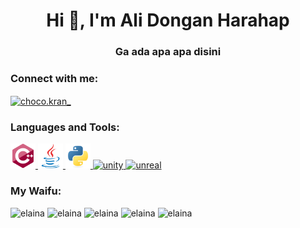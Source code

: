 <h1 align="center">Hi 👋, I'm Ali Dongan Harahap</h1>
<h3 align="center">Ga ada apa apa disini</h3>

<h3 align="left">Connect with me:</h3>
<p align="left">
<a href="https://instagram.com/choco.kran_" target="blank"><img align="center" src="https://raw.githubusercontent.com/rahuldkjain/github-profile-readme-generator/master/src/images/icons/Social/instagram.svg" alt="choco.kran_" height="30" width="40" /></a>
</p>

<h3 align="left">Languages and Tools:</h3>
<p align="left"> <a href="https://www.w3schools.com/cpp/" target="_blank" rel="noreferrer"> <img src="https://raw.githubusercontent.com/devicons/devicon/master/icons/cplusplus/cplusplus-original.svg" alt="cplusplus" width="40" height="40"/> </a> <a href="https://www.java.com" target="_blank" rel="noreferrer"> <img src="https://raw.githubusercontent.com/devicons/devicon/master/icons/java/java-original.svg" alt="java" width="40" height="40"/> </a> <a href="https://www.python.org" target="_blank" rel="noreferrer"> <img src="https://raw.githubusercontent.com/devicons/devicon/master/icons/python/python-original.svg" alt="python" width="40" height="40"/> </a> <a href="https://unity.com/" target="_blank" rel="noreferrer"> <img src="https://www.vectorlogo.zone/logos/unity3d/unity3d-icon.svg" alt="unity" width="40" height="40"/> </a> <a href="https://unrealengine.com/" target="_blank" rel="noreferrer"> <img src="https://raw.githubusercontent.com/kenangundogan/fontisto/036b7eca71aab1bef8e6a0518f7329f13ed62f6b/icons/svg/brand/unreal-engine.svg" alt="unreal" width="40" height="40"/> </a> </p>
<h3 align="left">My Waifu:</h3>
<p align="left"><img src="https://i.pinimg.com/564x/28/0c/26/280c26bcd33799ad7b2d2263de3ea5c7.jpg" alt="elaina" width="100" height="100"/> <img src="https://i.pinimg.com/236x/ae/25/c2/ae25c2f49254186b4aa568e387168466.jpg" alt="elaina" width="100" height="100"/> <img src="https://i.pinimg.com/236x/78/25/7c/78257c890015ca0ee62a4e9735932c7d.jpg" alt="elaina" width="100" height="100"/> <img src="https://i.pinimg.com/236x/6c/61/6f/6c616f5ca0f63ac7f9d80cf2193ac3dd.jpg" alt="elaina" width="100" height="100"/> <img src="https://i.pinimg.com/236x/f4/f3/a5/f4f3a5251a293c9f7838b369587290a2.jpg" alt="elaina" width="100" height="100"/>
